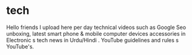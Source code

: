 # tech
Hello friends I upload here per day technical videos such as Google Seo unboxing, latest smart phone &amp; mobile computer devices accessories in Electronic s tech news in Urdu/Hindi . YouTube guidelines and rules s YouTube's.
